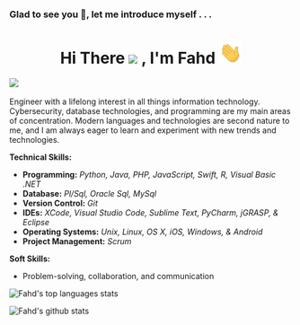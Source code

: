 ### Glad to see you 👋, let me introduce myself . . .

<h1 align="Center">  Hi There <img src="https://media.giphy.com/media/WUlplcMpOCEmTGBtBW/giphy.gif" width="40px"> , I'm Fahd <img src="https://raw.githubusercontent.com/ABSphreak/ABSphreak/master/gifs/Hi.gif" width="40px" /> </h1>
<p align="left"> <img src="https://komarev.com/ghpvc/?username=cfahd&color=lightgrey" /> </p> 

Engineer with a lifelong interest in all things information technology. Cybersecurity, database technologies, and programming are my main areas of concentration. Modern languages and technologies are second nature to me, and I am always eager to learn and experiment with new trends and technologies.

**Technical Skills:**

- **Programming:** _Python, Java, PHP, JavaScript, Swift, R, Visual Basic .NET_
- **Database:** _Pl/Sql, Oracle Sql, MySql_
- **Version Control:** _Git_
- **IDEs:** _XCode, Visual Studio Code, Sublime Text, PyCharm, jGRASP, & Eclipse_
- **Operating Systems:** _Unix, Linux, OS X, iOS, Windows, & Android_
- **Project Management:** _Scrum_

**Soft Skills:**

- Problem-solving, collaboration, and communication

![Fahd's top languages stats](https://github-readme-stats.vercel.app/api/top-langs/?username=cfahd&hide=smalltalk&theme=dark&layout=compact&hide_border=false&custom_title=Fahd+%27s+Most+Used+Languages)

![Fahd's github stats](https://github-readme-stats.vercel.app/api?username=cfahd&show_icons=true&theme=dark&hide_border=false&icon_color=FFF)


